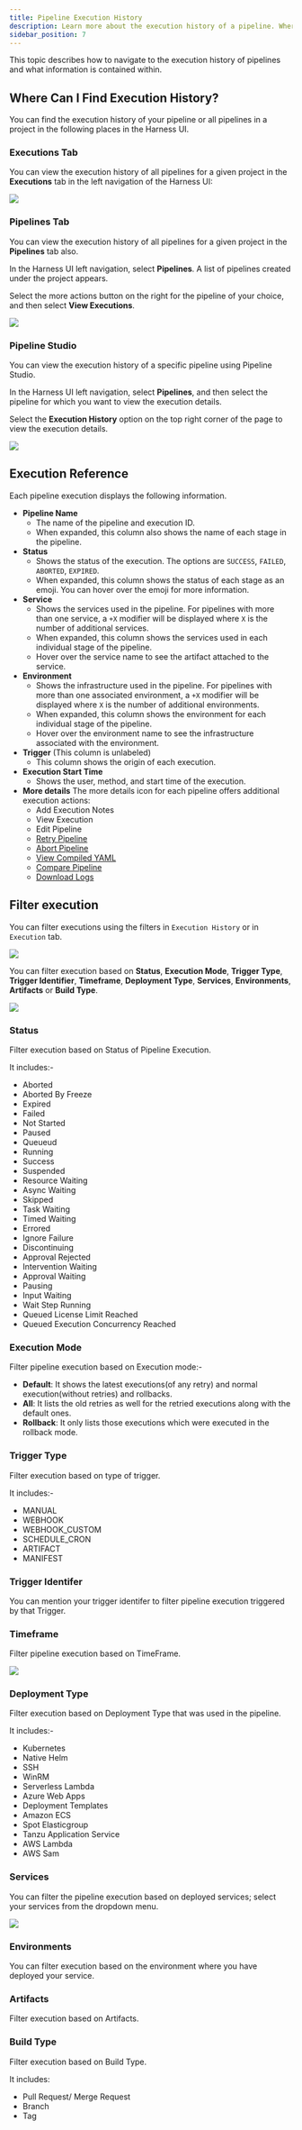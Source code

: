 ```yaml
---
title: Pipeline Execution History
description: Learn more about the execution history of a pipeline. Where to find it and what information it contains.
sidebar_position: 7
---
```


This topic describes how to navigate to the execution history of pipelines and what information is contained within.

## Where Can I Find Execution History?

You can find the execution history of your pipeline or all pipelines in a project in the following places in the Harness UI.

### Executions Tab

You can view the execution history of all pipelines for a given project in the **Executions** tab in the left navigation of the Harness UI:

![](./static/leftnav-executions-tab.png)

### Pipelines Tab

You can view the execution history of all pipelines for a given project in the **Pipelines** tab also. 

In the Harness UI left navigation, select **Pipelines**. A list of pipelines created under the project appears. 

Select the more actions button on the right for the pipeline of your choice, and then select **View Executions**.

![](./static/pipelinetab-executions.png)

### Pipeline Studio

You can view the execution history of a specific pipeline using Pipeline Studio.

In the Harness UI left navigation, select **Pipelines**, and then select the pipeline for which you want to view the execution details. 

Select the **Execution History** option on the top right corner of the page to view the execution details.

![](./static/pipelinestudio-execution-history.png)

## Execution Reference

Each pipeline execution displays the following information.

* **Pipeline Name**
    - The name of the pipeline and execution ID.
    - When expanded, this column also shows the name of each stage in the pipeline. 
* **Status**
    - Shows the status of the execution. The options are `SUCCESS`, `FAILED`, `ABORTED`, `EXPIRED`.
    - When expanded, this column shows the status of each stage as an emoji. You can hover over the emoji for more information.
* **Service**
    - Shows the services used in the pipeline. For pipelines with more than one service, a `+X` modifier will be displayed where `X` is the number of additional services. 
    - When expanded, this column shows the services used in each individual stage of the pipeline.
    - Hover over the service name to see the artifact attached to the service. 
* **Environment**
    - Shows the infrastructure used in the pipeline. For pipelines with more than one associated environment, a `+X` modifier will be displayed where `X` is the number of additional environments.
    - When expanded, this column shows the environment for each individual stage of the pipeline.
    - Hover over the environment name to see the infrastructure associated with the environment.
* **Trigger** (This column is unlabeled)
    - This column shows the origin of each execution.
* **Execution Start Time**
    - Shows the user, method, and start time of the execution.
* **More details** 
    The more details icon for each pipeline offers additional execution actions:
    - Add Execution Notes
    - View Execution
    - Edit Pipeline
    - [Retry Pipeline](/docs/platform/pipelines/failure-handling/resume-pipeline-deployments)
    - [Abort Pipeline](/docs/platform/pipelines/failure-handling/abort-pipeline)
    - [View Compiled YAML](/docs/platform/pipelines/executions-and-logs/view-and-compare-pipeline-executions/#view-compiled-yaml)
    - [Compare Pipeline](/docs/platform/pipelines/executions-and-logs/view-and-compare-pipeline-executions/#compare-executions)
    - [Download Logs](/docs/platform/pipelines/executions-and-logs/download-logs)

## Filter execution

You can filter executions using the filters in `Execution History` or in `Execution` tab.

![](./static/execution_filter_1.png)

You can filter execution based on **Status**, **Execution Mode**, **Trigger Type**, **Trigger Identifier**, **Timeframe**, **Deployment Type**, **Services**, **Environments**, **Artifacts** or **Build Type**.

![](./static/execution_filter_2.png)

### Status

Filter execution based on Status of Pipeline Execution.

It includes:-

- Aborted
- Aborted By Freeze
- Expired
- Failed
- Not Started 
- Paused
- Queueud
- Running
- Success
- Suspended
- Resource Waiting
- Async Waiting
- Skipped
- Task Waiting
- Timed Waiting
- Errored
- Ignore Failure
- Discontinuing
- Approval Rejected
- Intervention Waiting 
- Approval Waiting
- Pausing 
- Input Waiting
- Wait Step Running
- Queued License Limit Reached
- Queued Execution Concurrency Reached

### Execution Mode

Filter pipeline execution based on Execution mode:-

- **Default**: It shows the latest executions(of any retry) and normal execution(without retries) and rollbacks.
- **All**: It lists the old retries as well for the retried executions along with the default ones.
- **Rollback**: It only lists those executions which were executed in the rollback mode.

### Trigger Type

Filter execution based on type of trigger.

It includes:-

- MANUAL
- WEBHOOK
- WEBHOOK_CUSTOM
- SCHEDULE_CRON
- ARTIFACT
- MANIFEST

### Trigger Identifer

You can mention your trigger identifer to filter pipeline execution triggered by that Trigger.

### Timeframe

Filter pipeline execution based on TimeFrame.

![](./static/execution_filter_timeframe.png)

### Deployment Type

Filter execution based on Deployment Type that was used in the pipeline.

It includes:-

- Kubernetes
- Native Helm
- SSH
- WinRM
- Serverless Lambda
- Azure Web Apps
- Deployment Templates 
- Amazon ECS
- Spot Elasticgroup
- Tanzu Application Service
- AWS Lambda
- AWS Sam

### Services

You can filter the pipeline execution based on deployed services; select your services from the dropdown menu.

![](./static/execution_filter_service.png)

### Environments

You can filter execution based on the environment where you have deployed your service.

### Artifacts

Filter execution based on Artifacts.

### Build Type

Filter execution based on Build Type.

It includes:

- Pull Request/ Merge Request
- Branch
- Tag